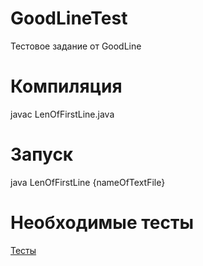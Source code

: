 # GoodLineTest
Тестовое задание от GoodLine

# Компиляция
javac LenOfFirstLine.java

# Запуск
java LenOfFirstLine {nameOfTextFile}

# Необходимые тесты
[Тесты](https://vk.com/away.php?utf=1&to=https%3A%2F%2Fdocs.google.com%2Fdocument%2Fd%2F1EOaN3E9vd44aCZcZR1lG88JpQNR-OJv4iAWKD7Q8TJo%2Fedit%3Fusp%3Dsharing "Тесты")
